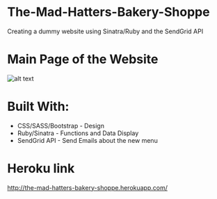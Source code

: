 # The-Mad-Hatters-Bakery-Shoppe
Creating a dummy website using Sinatra/Ruby and the SendGrid API

# Main Page of the Website
![alt text](https://github.com/jevargasv/The-Mad-Hatters-Bakery-Shoppe/blob/master/Main%20Page)

# Built With:
- CSS/SASS/Bootstrap - Design
- Ruby/Sinatra - Functions and Data Display
- SendGrid API - Send Emails about the new menu

# Heroku link
http://the-mad-hatters-bakery-shoppe.herokuapp.com/
